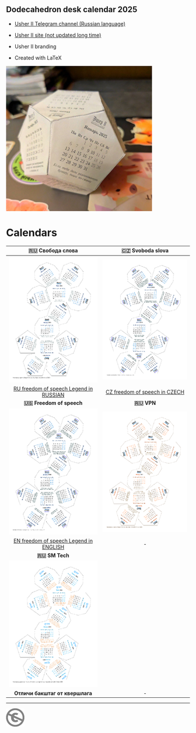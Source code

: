 Dodecahedron desk calendar 2025
----------------------------------------------

* [Usher II Telegram channel (Russian language)](https://t.me/usher2)
* [Usher II site (not updated long time)](https://usher2.club)

* Usher II branding
* Created with LaTeX

![Календарь проекта Эшер II. Свобода слова. Образец](img/example-ru.png)

# Calendars

| **🇷🇺 Свобода слова** | **🇨🇿 Svoboda slova** |
| :---: | :---: |
| [![Календарь проекта Эшер II. Свобода слова](dcal2025-ru.png)](dcal2025-ru.pdf) | [![Kalendář projektu Esher II. Svoboda slova](dcal2025-cz.png)](dcal2025-cz.pdf) |
| [RU freedom of speech Legend in RUSSIAN](README-RUS.md) | [CZ freedom of speech in CZECH](README-CZE.md) |
| **🇺🇸 Freedom of speech** | **🇷🇺 VPN** |
| [![Calendar of the Usher II project. Freedom of speech](dcal2025-en.png)](dcal2025-en.pdf) | [![Календарь проекта Эшер II. VPN](dcal2025-vpn-ru.png)](dcal2025-vpn-ru.pdf) |
| [EN freedom of speech Legend in ENGLISH](README-ENG.md) | - |
| **🇷🇺 SM Tech** |  |
| [![Календарь проекта Эшер II. SM Tech](dcal2025-smtech-ru.png)](dcal2025-smtech-ru.pdf) |  |
| **Отличи бакштаг от квершлага** | - |

---
[![UNLICENSE](noc.png)](UNLICENSE)
